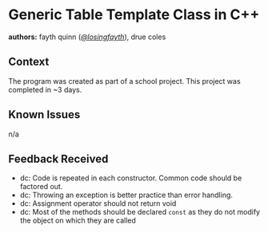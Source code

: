 # Generic Table Template Class in C++
**authors:** fayth quinn ([*@losingfayth*](https://github.com/losingfayth)), drue coles

## Context
The program was created as part of a school project. This project was completed in ~3 days.

## Known Issues
n/a

## Feedback Received

* dc: Code is repeated in each constructor. Common code should be factored out.
* dc: Throwing an exception is better practice than error handling.
* dc: Assignment operator should not return void
* dc: Most of the methods should be declared `const` as they do not modify the object on which they are called